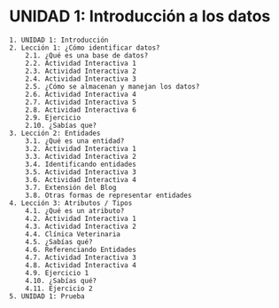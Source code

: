 # UNIDAD 1: Introducción a los datos

    1. UNIDAD 1: Introducción
    2. Lección 1: ¿Cómo identificar datos?
        2.1. ¿Qué es una base de datos?
        2.2. Actividad Interactiva 1
        2.3. Actividad Interactiva 2
        2.4. Actividad Interactiva 3
        2.5. ¿Cómo se almacenan y manejan los datos?
        2.6. Actividad Interactiva 4
        2.7. Actividad Interactiva 5
        2.8. Actividad Interactiva 6
        2.9. Ejercicio
        2.10. ¿Sabías que?
    3. Lección 2: Entidades
        3.1. ¿Qué es una entidad?
        3.2. Actividad Interactiva 1
        3.3. Actividad Interactiva 2
        3.4. Identificando entidades
        3.5. Actividad Interactiva 3
        3.6. Actividad Interactiva 4
        3.7. Extensión del Blog
        3.8. Otras formas de representar entidades
    4. Lección 3: Atributos / Tipos
        4.1. ¿Qué es un atributo?
        4.2. Actividad Interactiva 1
        4.3. Actividad Interactiva 2
        4.4. Clínica Veterinaria
        4.5. ¿Sabías qué?
        4.6. Referenciando Entidades
        4.7. Actividad Interactiva 3
        4.8. Actividad Interactiva 4
        4.9. Ejercicio 1
        4.10. ¿Sabías qué?
        4.11. Ejercicio 2
    5. UNIDAD 1: Prueba